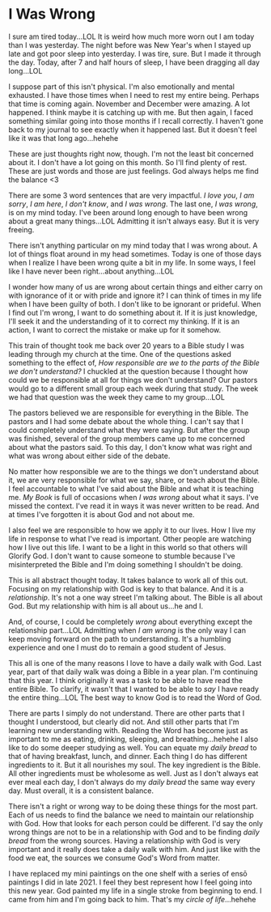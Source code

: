 # I Was Wrong

I sure am tired today...LOL It is weird how much more worn out I am today than I was yesterday. The night before was New Year's when I stayed up late and got poor sleep into yesterday. I was tire, sure. But I made it through the day. Today, after 7 and half hours of sleep, I have been dragging all day long...LOL

I suppose part of this isn't physical. I'm also emotionally and mental exhausted. I have those times when I need to rest my entire being. Perhaps that time is coming again. November and December were amazing. A lot happened. I think maybe it is catching up with me. But then again, I faced something similar going into those months if I recall correctly. I haven't gone back to my journal to see exactly when it happened last. But it doesn't feel like it was that long ago...hehehe

These are just thoughts right now, though. I'm not the least bit concerned about it. I don't have a lot going on this month. So I'll find plenty of rest. These are just words and those are just feelings. God always helps me find the balance <3

There are some 3 word sentences that are very impactful. *I love you*, *I am sorry*, *I am here*, *I don't know*, and *I was wrong*. The last one, *I was wrong*, is on my mind today. I've been around long enough to have been wrong about a great many things...LOL Admitting it isn't always easy. But it is very freeing.

There isn't anything particular on my mind today that I was wrong about. A lot of things float around in my head sometimes. Today is one of those days when I realize I have been wrong quite a bit in my life. In some ways, I feel like I have never been right...about anything...LOL

I wonder how many of us are wrong about certain things and either carry on with ignorance of it or with pride and ignore it? I can think of times in my life when I have been guilty of both. I don't like to be ignorant or prideful. When I find out I'm wrong, I want to do something about it. If it is just knowledge, I'll seek it and the understanding of it to correct my thinking. If it is an action, I want to correct the mistake or make up for it somehow.

This train of thought took me back over 20 years to a Bible study I was leading through my church at the time. One of the questions asked something to the effect of, *How responsible are we to the parts of the Bible we don't understand?* I chuckled at the question because I thought how could we be responsible at all for things we don't understand? Our pastors would go to a different small group each week during that study. The week we had that question was the week they came to my group...LOL

The pastors believed we are responsible for everything in the Bible. The pastors and I had some debate about the whole thing. I can't say that I could completely understand what they were saying. But after the group was finished, several of the group members came up to me concerned about what the pastors said. To this day, I don't know what was right and what was wrong about either side of the debate.

No matter how responsible we are to the things we don't understand about it, we are very responsible for what we say, share, or teach about the Bible. I feel accountable to what I've said about the Bible and what it is teaching me. *My Book* is full of occasions when *I was wrong* about what it says. I've missed the context. I've read it in ways it was never written to be read. And at times I've forgotten it is about God and not about me.

I also feel we are responsible to how we apply it to our lives. How I live my life in response to what I've read is important. Other people are watching how I live out this life. I want to be a light in this world so that others will Glorify God. I don't want to cause someone to stumble because I've misinterpreted the Bible and I'm doing something I shouldn't be doing.

This is all abstract thought today. It takes balance to work all of this out. Focusing on my relationship with God is key to that balance. And it is a *relationship*. It's not a one way street I'm talking about. The Bible is all about God. But my relationship with him is all about us...he and I.

And, of course, I could be completely *wrong* about everything except the relationship part...LOL Admitting when *I am wrong* is the only way I can keep moving forward on the path to understanding. It's a humbling experience and one I must do to remain a good student of Jesus.

This all is one of the many reasons I love to have a daily walk with God. Last year, part of that daily walk was doing a Bible in a year plan. I'm continuing that this year. I think originally it was a task to be able to have read the entire Bible. To clarify, it wasn't that I wanted to be able to *say* I have ready the entire thing...LOL The best way to know God is to read the Word of God.

There are parts I simply do not understand. There are other parts that I thought I understood, but clearly did not. And still other parts that I'm learning new understanding with. Reading the Word has become just as important to me as eating, drinking, sleeping, and breathing...hehehe I also like to do some deeper studying as well. You can equate my *daily bread* to that of having breakfast, lunch, and dinner. Each thing I do has different ingredients to it. But it all nourishes my soul. The key ingredient is the Bible. All other ingredients must be wholesome as well. Just as I don't always eat ever meal each day, I don't always do my *daily bread* the same way every day. Must overall, it is a consistent balance.

There isn't a right or wrong way to be doing these things for the most part. Each of us needs to find the balance we need to maintain our relationship with God. How that looks for each person could be different. I'd say the only wrong things are not to be in a relationship with God and to be finding *daily bread* from the wrong sources. Having a relationship with God is very important and it really does take a daily walk with him. And just like with the food we eat, the sources we consume God's Word from matter.

I have replaced my mini paintings on the one shelf with a series of ensō paintings I did in late 2021. I feel they best represent how I feel going into this new year. God painted my life in a single stroke from beginning to end. I came from him and I'm going back to him. That's my *circle of life*...hehehe

